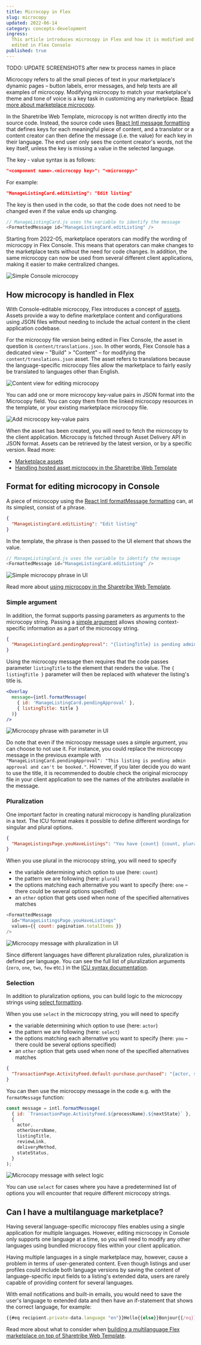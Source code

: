 ```yaml
---
title: Microcopy in Flex
slug: microcopy
updated: 2022-06-14
category: concepts-development
ingress:
  This article introduces microcopy in Flex and how it is modified and
  edited in Flex Console
published: true
---
```


TODO: UPDATE SCREENSHOTS after new tx process names in place

Microcopy refers to all the small pieces of text in your marketplace's
dynamic pages – button labels, error messages, and help texts are all
examples of microcopy. Modifying microcopy to match your marketplace's
theme and tone of voice is a key task in customizing any marketplace.
[Read more about marketplace microcopy](/operator-guides/).

In the Sharetribe Web Template, microcopy is not written directly into
the source code. Instead, the source code uses
[React Intl message formatting](https://formatjs.io/docs/intl#formatmessage)
that defines keys for each meaningful piece of content, and a translator
or a content creator can then define the message (i.e. the value) for
each key in their language. The end user only sees the content creator's
words, not the key itself, unless the key is missing a value in the
selected language.

The key - value syntax is as follows:

```json
"<component name>.<microcopy key>": "<microcopy>"
```

For example:

```json
"ManageListingCard.editListing": "Edit listing"
```

The key is then used in the code, so that the code does not need to be
changed even if the value ends up changing.

```js
// ManageListingCard.js uses the variable to identify the message
<FormattedMessage id="ManageListingCard.editListing" />
```

Starting from 2022-05, marketplace operators can modify the wording of
microcopy in Flex Console. This means that operators can make changes to
the marketplace texts without the need for code changes. In addition,
the same microcopy can now be used from several different client
applications, making it easier to make centralized changes.

![Simple Console microcopy](./microcopy_simple.png)

## How microcopy is handled in Flex

With Console-editable microcopy, Flex introduces a concept of
[assets](/references/assets/). Assets provide a way to define
marketplace content and configurations using JSON files without needing
to include the actual content in the client application codebase.

For the microcopy file version being edited in Flex Console, the asset
in question is `content/translations.json`. In other words, Flex Console
has a dedicated view – "Build" > "Content" – for modifying the
`content/translations.json` asset. The asset refers to translations
because the language-specific microcopy files allow the marketplace to
fairly easily be translated to languages other than English.

![Content view for editing microcopy](./microcopy_start.png)

You can add one or more microcopy key-value pairs in JSON format into
the Microcopy field. You can copy them from the linked microcopy
resources in the template, or your existing marketplace microcopy file.

![Add microcopy key-value pairs](./microcopy_console.png)

When the asset has been created, you will need to fetch the microcopy to
the client application. Microcopy is fetched through Asset Delivery API
in JSON format. Assets can be retrieved by the latest version, or by a
specific version. Read more:

- [Marketplace assets](/references/assets/)
- [Handling hosted asset microcopy in the Sharetribe Web Template](/ftw/hosted-microcopy/)

## Format for editing microcopy in Console

A piece of microcopy using the
[React Intl formatMessage formatting](https://formatjs.io/docs/intl#formatmessage)
can, at its simplest, consist of a phrase.

```json
{
  "ManageListingCard.editListing": "Edit listing"
}
```

In the template, the phrase is then passed to the UI element that shows
the value.

```js
// ManageListingCard.js uses the variable to identify the message
<FormattedMessage id="ManageListingCard.editListing" />
```

![Simple microcopy phrase in UI](./microcopy_UI_simple.png)

Read more about
[using microcopy in the Sharetribe Web Template](/ftw/how-to-change-ftw-bundled-microcopy/#using-the-microcopy).

### Simple argument

In addition, the format supports passing parameters as arguments to the
microcopy string. Passing a
[simple argument](https://formatjs.io/docs/core-concepts/icu-syntax/#simple-argument)
allows showing context-specific information as a part of the microcopy
string.

```json
{
  "ManageListingCard.pendingApproval": "{listingTitle} is pending admin approval. It's not visible on the marketplace yet."
}
```

Using the microcopy message then requires that the code passes parameter
`listingTitle` to the element that renders the value. The
`{ listingTitle }` parameter will then be replaced with whatever the
listing's title is.

```jsx
<Overlay
  message={intl.formatMessage(
    { id: 'ManageListingCard.pendingApproval' },
    { listingTitle: title }
  )}
/>
```

![Microcopy phrase with parameter in UI](./microcopy_UI_parameter.png)

Do note that even if the microcopy message uses a simple argument, you
can choose to not use it. For instance, you could replace the microcopy
message in the previous example with
`"ManageListingCard.pendingApproval": "This listing is pending admin approval and can't be booked."`.
However, if you later decide you do want to use the title, it is
recommended to double check the original microcopy file in your client
application to see the names of the attributes available in the message.

### Pluralization

One important factor in creating natural microcopy is handling
pluralization in a text. The ICU format makes it possible to define
different wordings for singular and plural options.

```json
{
  "ManageListingsPage.youHaveListings": "You have {count} {count, plural, one {listing} other {listings}}"
}
```

When you use plural in the microcopy string, you will need to specify

- the variable determining which option to use (here: `count`)
- the pattern we are following (here: `plural`)
- the options matching each alternative you want to specify (here: `one`
  – there could be several options specified)
- an `other` option that gets used when none of the specified
  alternatives matches

```js
<FormattedMessage
  id="ManageListingsPage.youHaveListings"
  values={{ count: pagination.totalItems }}
/>
```

![Microcopy message with pluralization in UI](./microcopy_UI_plural.png)

Since different languages have different pluralization rules,
pluralization is defined per language. You can see the full list of
pluralization arguments (`zero`, `one`, `two`, `few` etc.) in the
[ICU syntax documentation](https://formatjs.io/docs/core-concepts/icu-syntax/#plural-format).

### Selection

In addition to pluralization options, you can build logic to the
microcopy strings using
[select formatting](https://formatjs.io/docs/core-concepts/icu-syntax/#select-format).

When you use `select` in the microcopy string, you will need to specify

- the variable determining which option to use (here: `actor`)
- the pattern we are following (here: `select`)
- the options matching each alternative you want to specify (here: `you`
  – there could be several options specified)
- an `other` option that gets used when none of the specified
  alternatives matches

```json
{
  "TransactionPage.ActivityFeed.default-purchase.purchased": "{actor, select, you {You placed an order for {listingTitle}.} other {{otherUsersName} placed an order for {listingTitle}.}}"
}
```

You can then use the microcopy message in the code e.g. with the
`formatMessage` function:

```js
const message = intl.formatMessage(
  { id: `TransactionPage.ActivityFeed.${processName}.${nextState}` },
  {
    actor,
    otherUsersName,
    listingTitle,
    reviewLink,
    deliveryMethod,
    stateStatus,
  }
);
```

![Microcopy message with select logic](./microcopy_UI_select.png)

You can use `select` for cases where you have a predetermined list of
options you will encounter that require different microcopy strings.

## Can I have a multilanguage marketplace?

Having several language-specific microcopy files enables using a single
application for multiple languages. However, editing microcopy in
Console only supports one language at a time, so you will need to modify
any other languages using bundled microcopy files within your client
application.

Having multiple languages in a single marketplace may, however, cause a
problem in terms of user-generated content. Even though listings and
user profiles could include both language versions by saving the content
of language-specific input fields to a listing's extended data, users
are rarely capable of providing content for several languages.

With email notifications and built-in emails, you would need to save the
user's language to extended data and then have an if-statement that
shows the correct language, for example:

```js
{{#eq recipient.private-data.language "en"}}Hello{{else}}Bonjour{{/eq}}
```

Read more about what to consider when
[building a multilanguage Flex marketplace on top of Sharetribe Web Template](/ftw/how-to-change-ftw-language/#developing-the-sharetribe-web-template-into-a-multilanguage-marketplace).
